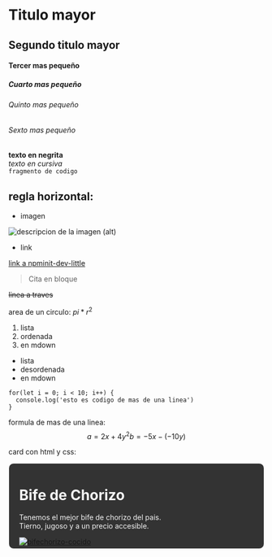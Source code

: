 <!-- titulos -->
# Titulo mayor
## Segundo titulo mayor
#### Tercer mas pequeño
##### Cuarto mas pequeño
###### Quinto mas pequeño
###### Sexto mas pequeño

**texto en negrita** <br>
*texto en cursiva* <br>
`fragmento de codigo` <br>

regla horizontal:
  ----------

- imagen

![descripcion de la imagen (alt)](https://i.ibb.co/NrkdrnL/presentacion-movil-5.jpg)

- link
  
[link a npminit-dev-little](https://github.com/npminit-dev-little)


> Cita en bloque

~~linea a traves~~

area de un circulo: $pi*r^2$

1. lista
2. ordenada
3. en mdown

- lista
- desordenada
- en mdown

```
for(let i = 0; i < 10; i++) {
  console.log('esto es codigo de mas de una linea')
}
```

formula de mas de una linea:
$$
a = 2x + 4y^2 
b = -5x - (-10y)
$$

card con html y css:
<div style="border: 1px solid white; background-color: #333; color: #f5f5f5; padding: 5px 20px; border-radius: 10px">
  <h1>Bife de Chorizo</h1>
  <p>Tenemos el mejor bife de chorizo del pais.<br>Tierno, jugoso y a un precio accesible.</p>
  <a href="https://ibb.co/64xY5Q9"><img src="https://i.ibb.co/64xY5Q9/bifechorizo-cocido.jpg" alt="bifechorizo-cocido" border="0"></a>
</div>

